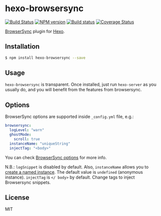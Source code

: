 # hexo-browsersync

[![Build Status](https://travis-ci.org/hexojs/hexo-browsersync.svg?branch=master)](https://travis-ci.org/hexojs/hexo-browsersync)  [![NPM version](https://badge.fury.io/js/hexo-browsersync.svg)](https://badge.fury.io/js/hexo-browsersync)  [![Build status](https://ci.appveyor.com/api/projects/status/k0pbbpttxwwdloc5?svg=true)](https://ci.appveyor.com/project/tomap/hexo-browsersync-xxjnt) [![Coverage Status](https://coveralls.io/repos/github/hexojs/hexo-browsersync/badge.svg?branch=master)](https://coveralls.io/github/hexojs/hexo-browsersync?branch=master)


[BrowserSync] plugin for [Hexo].

## Installation

``` bash
$ npm install hexo-browsersync --save
```

## Usage

`hexo-browsersync` is transparent. Once installed, just run `hexo-server` as you usually do, and you will benefit from the features from browsersync.

## Options

BrowserSync options are supported inside `_config.yml` file, e.g.:

````yaml
browsersync:
  logLevel: "warn"
  ghostMode:
    scroll: true
  instanceName: "uniqueString"
  injectTag: "<body>"
````

You can check [BrowserSync options](http://www.browsersync.io/docs/options/) for more info. 

N.B.:
`logSnippet` is disabled by default. Also, `instanceName` allows you to [create a named instance](https://www.browsersync.io/docs/api#api-create). The default value is `undefined` (anonymous instance).
`injectTag` is `</ body>` by default. Change tags to inject Browsersync snippets.

## License

MIT

[BrowserSync]: http://www.browsersync.io/
[Hexo]: http://hexo.io/
